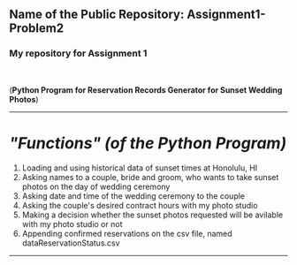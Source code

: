 ## Name of the Public Repository: Assignment1-Problem2
### My repository for Assignment 1
&nbsp;

(**Python Program for Reservation Records Generator for Sunset Wedding Photos**)

---
# *"Functions" (of the Python Program)*
1. Loading and using historical data of sunset times at Honolulu, HI  
2. Asking names to a couple, bride and groom, who wants to take sunset photos on the day of wedding ceremony  
3. Asking date and time of the wedding ceremony to the couple  
4. Asking the couple's desired contract hours with my photo studio  
5. Making a decision whether the sunset photos requested will be avilable with my photo studio or not  
6. Appending confirmed reservations on the csv file, named dataReservationStatus.csv  
---

